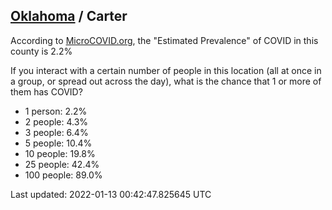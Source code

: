 
## [Oklahoma](/united-states/oklahoma) / Carter

According to [MicroCOVID.org](http://microcovid.org),
the "Estimated Prevalence" of COVID in this county is 2.2%

If you interact with a certain number of people in this location
(all at once in a group, or spread out across the day), what is the chance that
1 or more of them has COVID?

- 1 person: 2.2%
- 2 people: 4.3%
- 3 people: 6.4%
- 5 people: 10.4%
- 10 people: 19.8%
- 25 people: 42.4%
- 100 people: 89.0%

Last updated: 2022-01-13 00:42:47.825645 UTC
